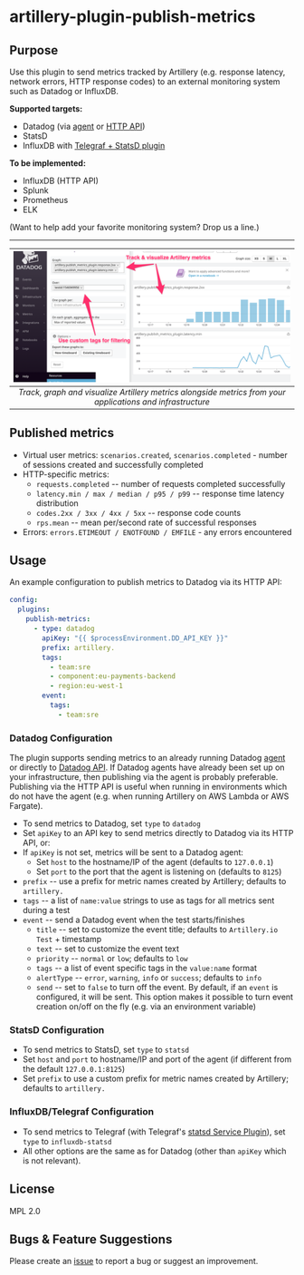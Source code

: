 # artillery-plugin-publish-metrics

## Purpose

Use this plugin to send metrics tracked by Artillery (e.g. response latency, network errors, HTTP response codes) to an external monitoring system such as Datadog or InfluxDB.

**Supported targets:**

- Datadog (via [agent](https://docs.datadoghq.com/agent/) or [HTTP API](https://docs.datadoghq.com/api/))
- StatsD
- InfluxDB with [Telegraf + StatsD plugin](https://github.com/influxdata/telegraf/tree/master/plugins/inputs/statsd)

**To be implemented:**

- InfluxDB (HTTP API)
- Splunk
- Prometheus
- ELK

(Want to help add your favorite monitoring system? Drop us a line.)

----
| ![Datadog example](./doc/datadog.png) |
|:--:| 
| *Track, graph and visualize Artillery metrics alongside metrics from your applications and infrastructure* |

## Published metrics

- Virtual user metrics: `scenarios.created`, `scenarios.completed` - number of sessions created and successfully completed
- HTTP-specific metrics:
  - `requests.completed` -- number of requests completed successfully
  - `latency.min / max / median / p95 / p99` -- response time latency distribution
  - `codes.2xx / 3xx / 4xx / 5xx` -- response code counts
  - `rps.mean` -- mean per/second rate of successful responses
- Errors: `errors.ETIMEOUT / ENOTFOUND / EMFILE` - any errors encountered

## Usage

An example configuration to publish metrics to Datadog via its HTTP API:

```yaml
config:
  plugins:
    publish-metrics:
      - type: datadog
        apiKey: "{{ $processEnvironment.DD_API_KEY }}"
        prefix: artillery.
        tags:
          - team:sre
          - component:eu-payments-backend
          - region:eu-west-1
        event:
          tags:
            - team:sre
```

### Datadog Configuration

The plugin supports sending metrics to an already running Datadog [agent](https://docs.datadoghq.com/agent/) or directly to [Datadog API](https://docs.datadoghq.com/api/). If Datadog agents have already been set up on your infrastructure, then publishing via the agent is probably preferable. Publishing via the HTTP API is useful when running in environments which do not have the agent (e.g. when running Artillery on AWS Lambda or AWS Fargate).

- To send metrics to Datadog, set `type` to `datadog`
- Set `apiKey` to an API key to send metrics directly to Datadog via its HTTP API, or:
- If `apiKey` is not set, metrics will be sent to a Datadog agent:
  - Set `host` to the hostname/IP of the agent (defaults to `127.0.0.1`)
  - Set `port` to the port that the agent is listening on (defaults to `8125`)
- `prefix` -- use a prefix for metric names created by Artillery; defaults to `artillery.`
- `tags` -- a list of `name:value` strings to use as tags for all metrics sent during a test
- `event` -- send a Datadog event when the test starts/finishes
  - `title` -- set to customize the event title; defaults to `Artillery.io Test` + timestamp
  - `text` -- set to customize the event text
  - `priority` -- `normal` or `low`; defaults to `low`
  - `tags` -- a list of event specific tags in the `value:name` format
  - `alertType` -- `error`, `warning`, `info` or `success`; defaults to `info`
  - `send` -- set to `false` to turn off the event. By default, if an `event` is configured, it will be sent. This option makes it possible to turn event creation on/off on the fly (e.g. via an environment variable)

### StatsD Configuration

- To send metrics to StatsD, set `type` to `statsd`
- Set `host` and `port` to hostname/IP and port of the agent (if different from the default `127.0.0.1:8125`)
- Set `prefix` to use a custom prefix for metric names created by Artillery; defaults to `artillery.`

### InfluxDB/Telegraf Configuration

- To send metrics to Telegraf (with Telegraf's [statsd Service Plugin](https://github.com/influxdata/telegraf/tree/master/plugins/inputs/statsd)), set `type` to `influxdb-statsd`
- All other options are the same as for Datadog (other than `apiKey` which is not relevant).

## License

MPL 2.0

## Bugs & Feature Suggestions

Please create an [issue](https://github.com/artilleryio/artillery/issues) to report a bug or suggest an improvement.
